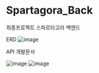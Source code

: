 # Spartagora_Back
최종프로젝트 스파르타고라 백엔드

ERD
![image](https://user-images.githubusercontent.com/102134953/178625920-d3ef10a0-a71e-4b8f-a4c2-7daaf890eea1.png)

API 개발문서

![image](https://user-images.githubusercontent.com/102134953/178626316-5205b59d-2493-4e55-bc72-c366b1a50aec.png)
![image](https://user-images.githubusercontent.com/102134953/178626403-f1dac130-ea38-4bfd-a1d5-57ba12fb3d09.png)
